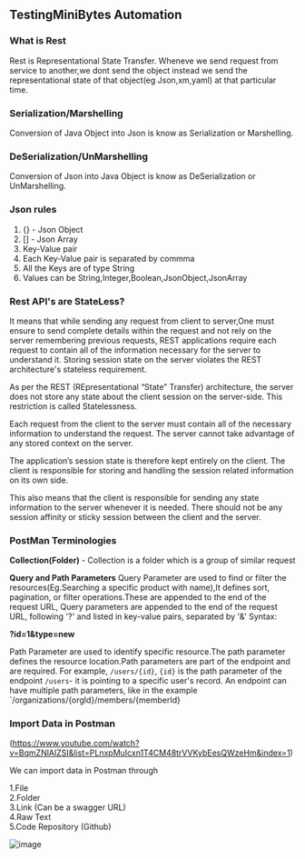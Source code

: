 ## TestingMiniBytes Automation

### What is Rest
Rest is Representational State Transfer. Wheneve we send request from service to another,we dont send the object instead we send the representational state of that
object(eg Json,xm,yaml) at that particular time.

### Serialization/Marshelling
Conversion of Java Object into Json is know as Serialization or Marshelling.

### DeSerialization/UnMarshelling
Conversion of  Json into Java Object is know as DeSerialization or UnMarshelling.

### Json rules
1. {} - Json Object</br>
2. [] - Json Array</br>
3. Key-Value pair</br>
4. Each Key-Value pair is separated by commma</br>
5. All the Keys are of type String</br>
6. Values can be String,Integer,Boolean,JsonObject,JsonArray

### Rest API's are StateLess?
It means that while sending any request from client to server,One must ensure to send complete details within the request and not rely on the server remembering previous requests, REST applications require each request to contain all of the information necessary for the server to understand it. Storing session state on the server violates the REST architecture's stateless requirement.

As per the REST (REpresentational “State” Transfer) architecture, the server does not store any state about the client session on the server-side. This restriction is called Statelessness.

Each request from the client to the server must contain all of the necessary information to understand the request. The server cannot take advantage of any stored context on the server.

The application’s session state is therefore kept entirely on the client. The client is responsible for storing and handling the session related information on its own side.

This also means that the client is responsible for sending any state information to the server whenever it is needed. There should not be any session affinity or sticky session between the client and the server.


### PostMan Terminologies

 **Collection(Folder)** - Collection is a folder which is a group of similar request
 
 **Query and Path Parameters** 
 Query Parameter are used to find or filter the resources(Eg.Searching a specific product with name),It defines sort, pagination, or filter operations.These are appended to the end of the request URL, Query parameters are appended to the end of the request URL, following '?' and listed in key-value pairs, separated by '&' Syntax:

**?id=1&type=new**  
 
Path Parameter are used to identify specific resource.The path parameter defines the resource location.Path parameters are part of the endpoint and are required. For example, `/users/{id}`, `{id}` is the path parameter of the endpoint `/users`- it is pointing to a specific user's record. An endpoint can have multiple path parameters, like in the example `/organizations/{orgId}/members/{memberId}


### Import Data in Postman 
(https://www.youtube.com/watch?v=BqmZNlAIZSI&list=PLnxpMuIcxn1T4CM48trVVKybEesQWzeHm&index=1)

We can import data in Postman through

1.File </br>
2.Folder</br>
3.Link (Can be a swagger URL)</br>
4.Raw Text</br>
5.Code Repository (Github)</br>

![image](https://user-images.githubusercontent.com/52998083/185780654-9e1003a3-d43a-40ef-8f3d-3c06496fb401.png)

